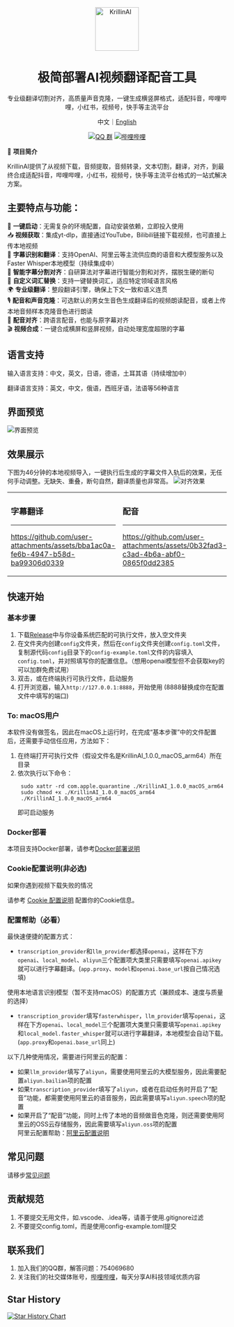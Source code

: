 <div align="center">
  <img src="./images/logo.png" alt="KrillinAI" height="100">

  # 极简部署AI视频翻译配音工具

  <p>专业级翻译切割对齐，高质量声音克隆，一键生成横竖屏格式，适配抖音，哔哩哔哩，小红书，视频号，快手等主流平台</p>

  中文｜[English](../README.md)

 [![QQ 群](https://img.shields.io/badge/QQ%20群-754069680-green?logo=tencent-qq)](https://jq.qq.com/?_wv=1027&k=754069680)
[![哔哩哔哩](https://img.shields.io/badge/哔哩哔哩-KrillinAI-red?logo=bilibili)](https://space.bilibili.com/242124650)

</div>

🚀 **项目简介**  

KrillinAI提供了从视频下载，音频提取，音频转录，文本切割，翻译，对齐，到最终合成适配抖音，哔哩哔哩，小红书，视频号，快手等主流平台格式的一站式解决方案。

## 主要特点与功能：
🎯 **一键启动**：无需复杂的环境配置，自动安装依赖，立即投入使用  
📥 **视频获取**：集成yt-dlp，直接通过YouTube，Bilibili链接下载视频，也可直接上传本地视频  
📜 **字幕识别和翻译**：支持OpenAI、阿里云等主流供应商的语音和大模型服务以及Faster Whisper本地模型（持续集成中）  
🧠 **智能字幕分割对齐**：自研算法对字幕进行智能分割和对齐，摆脱生硬的断句  
🔄 **自定义词汇替换**：支持一键替换词汇，适应特定领域语言风格  
🌍 **专业级翻译**：整段翻译引擎，确保上下文一致和语义连贯  
🎙️ **配音和声音克隆**：可选默认的男女生音色生成翻译后的视频朗读配音，或者上传本地音频样本克隆音色进行朗读  
📝 **配音对齐**：跨语言配音，也能与原字幕对齐  
🎬 **视频合成**：一键合成横屏和竖屏视频，自动处理宽度超限的字幕

## 语言支持
输入语言支持：中文，英文，日语，德语，土耳其语（持续增加中）

翻译语言支持：英文，中文，俄语，西班牙语，法语等56种语言

## 界面预览
![界面预览](./images/ui.jpg)

## 效果展示
下图为46分钟的本地视频导入，一键执行后生成的字幕文件入轨后的效果，无任何手动调整。无缺失、重叠，断句自然，翻译质量也非常高。
![对齐效果](./images/alignment.png)

<table>
<tr>
<td width="50%">

### 字幕翻译
---
https://github.com/user-attachments/assets/bba1ac0a-fe6b-4947-b58d-ba99306d0339

</td>
<td width="50%">



### 配音
---
https://github.com/user-attachments/assets/0b32fad3-c3ad-4b6a-abf0-0865f0dd2385

</td>
</tr>
</table>

## 快速开始
### 基本步骤
1. 下载[Release](https://github.com/krillinai/KrillinAI/releases)中与你设备系统匹配的可执行文件，放入空文件夹
2. 在文件夹内创建`config`文件夹，然后在`config`文件夹创建`config.toml`文件，复制源代码`config`目录下的`config-example.toml`文件的内容填入`config.toml`，并对照填写你的配置信息。（想用openai模型但不会获取key的可以加群免费试用）
3. 双击，或在终端执行可执行文件，启动服务
4. 打开浏览器，输入`http://127.0.0.1:8888`，开始使用 (8888替换成你在配置文件中填写的端口)

### To: macOS用户
本软件没有做签名，因此在macOS上运行时，在完成“基本步骤”中的文件配置后，还需要手动信任应用，方法如下：
1. 在终端打开可执行文件（假设文件名是KrillinAI_1.0.0_macOS_arm64）所在目录
2. 依次执行以下命令：
   ```
    sudo xattr -rd com.apple.quarantine ./KrillinAI_1.0.0_macOS_arm64
    sudo chmod +x ./KrillinAI_1.0.0_macOS_arm64
    ./KrillinAI_1.0.0_macOS_arm64
    ```
    即可启动服务

### Docker部署
本项目支持Docker部署，请参考[Docker部署说明](./docker.md)

### Cookie配置说明(非必选)

如果你遇到视频下载失败的情况

请参考 [Cookie 配置说明](./get_cookies.md) 配置你的Cookie信息。

### 配置帮助（必看）
最快速便捷的配置方式：
* `transcription_provider`和`llm_provider`都选择`openai`，这样在下方`openai`、`local_model`、`aliyun`三个配置项大类里只需要填写`openai.apikey`就可以进行字幕翻译。(`app.proxy`、`model`和`openai.base_url`按自己情况选填)

使用本地语言识别模型（暂不支持macOS）的配置方式（兼顾成本、速度与质量的选择）
* `transcription_provider`填写`fasterwhisper`，`llm_provider`填写`openai`，这样在下方`openai`、`local_model`三个配置项大类里只需要填写`openai.apikey`和`local_model.faster_whisper`就可以进行字幕翻译，本地模型会自动下载。(`app.proxy`和`openai.base_url`同上)

以下几种使用情况，需要进行阿里云的配置：
* 如果`llm_provider`填写了`aliyun`，需要使用阿里云的大模型服务，因此需要配置`aliyun.bailian`项的配置
* 如果`transcription_provider`填写了`aliyun`，或者在启动任务时开启了“配音”功能，都需要使用阿里云的语音服务，因此需要填写`aliyun.speech`项的配置
* 如果开启了“配音”功能，同时上传了本地的音频做音色克隆，则还需要使用阿里云的OSS云存储服务，因此需要填写`aliyun.oss`项的配置  
阿里云配置帮助：[阿里云配置说明](./aliyun.md)

## 常见问题

请移步[常见问题](./faq.md)

## 贡献规范
1. 不要提交无用文件，如.vscode、.idea等，请善于使用.gitignore过滤
2. 不要提交config.toml，而是使用config-example.toml提交

## 联系我们
1. 加入我们的QQ群，解答问题：754069680
2. 关注我们的社交媒体账号，[哔哩哔哩](https://space.bilibili.com/242124650)，每天分享AI科技领域优质内容

## Star History

[![Star History Chart](https://api.star-history.com/svg?repos=krillinai/KrillinAI&type=Date)](https://star-history.com/#krillinai/KrillinAI&Date)
